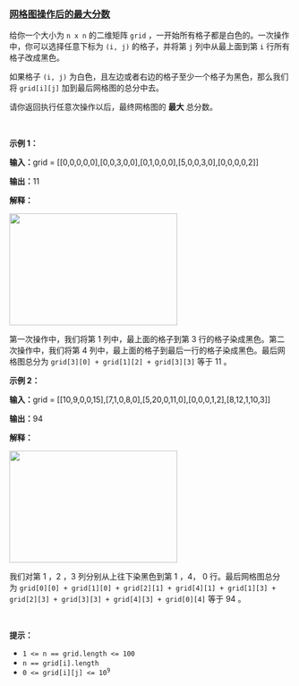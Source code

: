 ### [网格图操作后的最大分数](https://leetcode-cn.com/problems/maximum-score-from-grid-operations)

<p>给你一个大小为 <code>n x n</code>&nbsp;的二维矩阵&nbsp;<code>grid</code>&nbsp;，一开始所有格子都是白色的。一次操作中，你可以选择任意下标为&nbsp;<code>(i, j)</code>&nbsp;的格子，并将第&nbsp;<code>j</code>&nbsp;列中从最上面到第&nbsp;<code>i</code>&nbsp;行所有格子改成黑色。</p>

<p>如果格子 <code>(i, j)</code>&nbsp;为白色，且左边或者右边的格子至少一个格子为黑色，那么我们将 <code>grid[i][j]</code>&nbsp;加到最后网格图的总分中去。</p>

<p>请你返回执行任意次操作以后，最终网格图的 <strong>最大</strong>&nbsp;总分数。</p>

<p>&nbsp;</p>

<p><strong class="example">示例 1：</strong></p>

<div class="example-block">
<p><span class="example-io"><b>输入：</b>grid = [[0,0,0,0,0],[0,0,3,0,0],[0,1,0,0,0],[5,0,0,3,0],[0,0,0,0,2]]</span></p>

<p><span class="example-io"><b>输出：</b>11</span></p>

<p><strong>解释：</strong></p>
<img alt="" src="https://assets.leetcode.com/uploads/2024/05/11/one.png" style="width: 300px; height: 200px;" />
<p>第一次操作中，我们将第 1 列中，最上面的格子到第 3 行的格子染成黑色。第二次操作中，我们将第 4 列中，最上面的格子到最后一行的格子染成黑色。最后网格图总分为&nbsp;<code>grid[3][0] + grid[1][2] + grid[3][3]</code>&nbsp;等于 11 。</p>
</div>

<p><strong class="example">示例 2：</strong></p>

<div class="example-block">
<p><span class="example-io"><b>输入：</b>grid = [[10,9,0,0,15],[7,1,0,8,0],[5,20,0,11,0],[0,0,0,1,2],[8,12,1,10,3]]</span></p>

<p><span class="example-io"><b>输出：</b>94</span></p>

<p><strong>解释：</strong></p>
<img alt="" src="https://assets.leetcode.com/uploads/2024/05/11/two-1.png" style="width: 300px; height: 200px;" />
<p>我们对第 1 ，2 ，3 列分别从上往下染黑色到第 1 ，4， 0 行。最后网格图总分为&nbsp;<code>grid[0][0] + grid[1][0] + grid[2][1] + grid[4][1] + grid[1][3] + grid[2][3] + grid[3][3] + grid[4][3] + grid[0][4]</code>&nbsp;等于 94 。</p>
</div>

<p>&nbsp;</p>

<p><strong>提示：</strong></p>

<ul>
	<li><code>1 &lt;=&nbsp;n == grid.length &lt;= 100</code></li>
	<li><code>n == grid[i].length</code></li>
	<li><code>0 &lt;= grid[i][j] &lt;= 10<sup>9</sup></code></li>
</ul>
